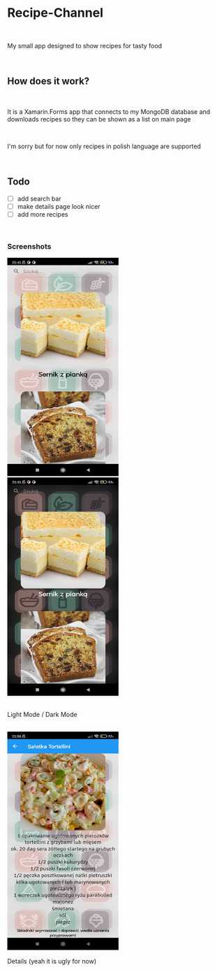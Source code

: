 # Recipe-Channel
<br>
<p>My small app designed to show recipes for tasty food</p>
<br>
<h2>How does it work?</h2>
<br>
<p>It is a Xamarin.Forms app that connects to my MongoDB database and downloads recipes so they can be shown as a list on main page</p>
<br>
<p>I'm sorry but for now only recipes in polish language are supported</p>
<br>
<h2>Todo</h2>

- [ ] add search bar
- [ ] make details page look nicer
- [ ] add more recipes

<br>
<h3>Screenshots</h3>
<div>
<img src="https://raw.githubusercontent.com/theKapcioszek/Recipe-Channel/master/screenshots/1680464560828.jpg" height=500 width=255/><img src="https://raw.githubusercontent.com/theKapcioszek/Recipe-Channel/master/screenshots/1680464560815.jpg" height=500 width=255/>
</div>
<br>
<p>Light Mode / Dark Mode</p>
<br>
<img src="https://raw.githubusercontent.com/theKapcioszek/Recipe-Channel/master/screenshots/1680292650627.jpg" height=500 width=255/>
<br>
<p>Details (yeah it is ugly for now)</p>
